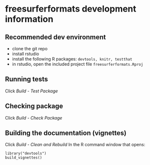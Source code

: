 # freesurferformats development information


## Recommended dev environment

* clone the git repo
* install rstudio
* install the following R packages: `devtools, knitr, testthat`
* in rstudio, open the included project file `freesurferformats.Rproj`

## Running tests

Click *Build - Test Package*

## Checking package

Click *Build - Check Package*

## Building the documentation (vignettes)

Click *Build - Clean and Rebuild*
In the R command window that opens:
```
library("devtools")
build_vignettes()
```
